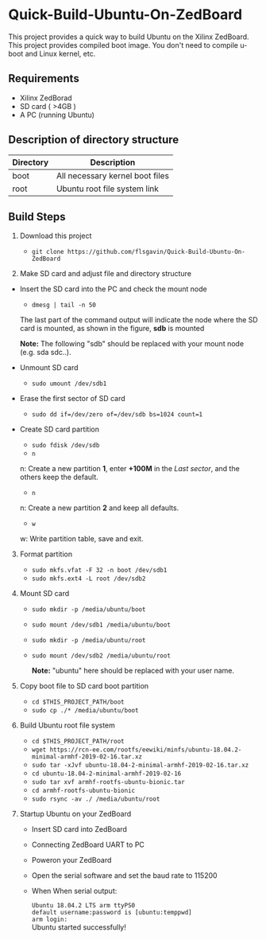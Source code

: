 # Quick-Build-Ubuntu-On-ZedBoard
This project provides a quick way to build Ubuntu on the Xilinx ZedBoard.
This project provides compiled boot image. You don't need to compile u-boot and Linux kernel, etc.

## Requirements
- Xilinx ZedBorad 
- SD card ( >4GB )
- A PC (running Ubuntu)

## Description of directory structure
|Directory|Description|
|-|-|
|boot|All necessary kernel boot files|
|root|Ubuntu root file system link|
## Build Steps
1. Download this project

    - `git clone https://github.com/flsgavin/Quick-Build-Ubuntu-On-ZedBoard`

2. Make SD card and adjust file and directory structure
- Insert the SD card into the PC and check the mount node

    - `dmesg | tail -n 50` 

    The last part of the command output will indicate the node where the SD card is mounted, as shown in the figure, **sdb** is mounted

    **Note:** The following "sdb" should be replaced with your mount node (e.g. sda sdc..).
- Unmount SD card 
    - `sudo umount /dev/sdb1`

- Erase the first sector of SD card 
    - `sudo dd if=/dev/zero of=/dev/sdb bs=1024 count=1`

- Create SD card partition 
    - `sudo fdisk /dev/sdb`
    - `n`

    n: Create a new partition **1**, enter **+100M** in the *Last sector*, and the others keep the default.
    - `n`

    n: Create a new partition **2** and keep all defaults.
    - `w`

    w: Write partition table, save and exit.

3. Format partition

    - `sudo mkfs.vfat -F 32 -n boot /dev/sdb1`
    - `sudo mkfs.ext4 -L root /dev/sdb2`

4. Mount SD card

    - `sudo mkdir -p /media/ubuntu/boot`
    - `sudo mount /dev/sdb1 /media/ubuntu/boot`
    - `sudo mkdir -p /media/ubuntu/root`
    - `sudo mount /dev/sdb2 /media/ubuntu/root`

       **Note:** "ubuntu" here should be replaced with your user name.

5. Copy boot file to SD card boot partition

    - `cd $THIS_PROJECT_PATH/boot`
    - `sudo cp ./* /media/ubuntu/boot`

6. Build Ubuntu root file system

    - `cd $THIS_PROJECT_PATH/root`
    - `wget https://rcn-ee.com/rootfs/eewiki/minfs/ubuntu-18.04.2-minimal-armhf-2019-02-16.tar.xz`
    - `sudo tar -xJvf ubuntu-18.04-2-minimal-armhf-2019-02-16.tar.xz`
    - `cd ubuntu-18.04-2-minimal-armhf-2019-02-16`
    - `sudo tar xvf armhf-rootfs-ubuntu-bionic.tar`
    - `cd armhf-rootfs-ubuntu-bionic`
    - `sudo rsync -av ./ /media/ubuntu/root`

7. Startup Ubuntu on your ZedBoard

    - Insert SD card into ZedBoard
    - Connecting ZedBoard UART to PC
    - Poweron your ZedBoard
    - Open the serial software and set the baud rate to 115200
    - When When serial output:

        `Ubuntu 18.04.2 LTS arm ttyPS0` <br/> 
        `default username:password is [ubuntu:temppwd]`<br/> 
        `arm login:`<br/> 
    Ubuntu started successfully!
    
